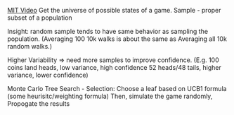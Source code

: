 [MIT Video](https://www.youtube.com/watch?v=OgO1gpXSUzU)
Get the universe of possible states of a game. 
Sample - proper subset of a population

Insight: random sample tends to have same behavior as sampling the population. (Averaging 100 10k walks is about the same as Averaging all 10k random walks.)

Higher Variability => need more samples to improve confidence.
(E.g. 100 coins land heads, low variance, high confidence
52 heads/48 tails, higher variance, lower confidence)

Monte Carlo Tree Search - 
Selection: Choose a leaf based on UCB1 formula (some heurisitc/weighting formula)
Then, simulate the game randomly, 
Propogate the results

